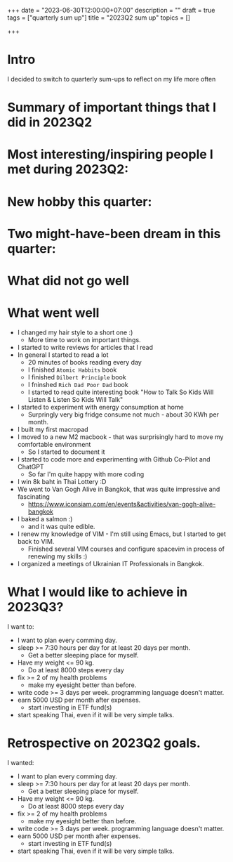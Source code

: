 +++
date = "2023-06-30T12:00:00+07:00"
description = ""
draft = true
tags = ["quarterly sum up"]
title = "2023Q2 sum up"
topics = []

+++

# Intro

I decided to switch to quarterly sum-ups to reflect on my life more often

# Summary of important things that I did in 2023Q2


<!--more-->

# Most interesting/inspiring people I met during 2023Q2:

# New hobby this quarter:

# Two might-have-been dream in this quarter:

# What did not go well

# What went well

* I changed my hair style to a short one :)
  * More time to work on important things.
* I started to write reviews for articles that I read
* In general I started to read a lot
  * 20 minutes of books reading every day
  * I finished `Atomic Habbits` book
  * I finished `Dilbert Principle` book
  * I fninshed `Rich Dad Poor Dad` book
  * I started to read quite interesting book "How to Talk So Kids Will Listen & Listen So Kids Will Talk"
* I started to experiment with energy consumption at home
  * Surpringly very big fridge consume not much - about 30 KWh per month.
* I built my first macropad
* I moved to a new M2 macbook - that was surprisingly hard to move my comfortable environment
  * So I started to document it
* I started to code more and experimenting with Github Co-Pilot and ChatGPT
  * So far I'm quite happy with more coding
* I win 8k baht in Thai Lottery :D
* We went to Van Gogh Alive in Bangkok, that was quite impressive and fascinating
  * https://www.iconsiam.com/en/events&activities/van-gogh-alive-bangkok
* I baked a salmon :)
  * and it was quite edible.
* I renew my knowledge of VIM - I'm still using Emacs, but I started to get back to VIM.
  * Finished several VIM courses and configure spacevim in process of renewing my skills :)
* I organized a meetings of Ukrainian IT Professionals in Bangkok.

# What I would like to achieve in 2023Q3?
I want to:

* I want to plan every comming day.
* sleep >= 7:30 hours per day for at least 20 days per month.
  * Get a better sleeping place for myself.
* Have my weight <= 90 kg.
  * Do at least 8000 steps every day
* fix >= 2 of my health problems
  * make my eyesight better than before.
* write code >= 3 days per week. programming language doesn't matter.
* earn 5000 USD per month after expenses.
  * start investing in ETF fund(s)
* start speaking Thai, even if it will be very simple talks.

# Retrospective on 2023Q2 goals.
I wanted:

* I want to plan every comming day.
* sleep >= 7:30 hours per day for at least 20 days per month.
  * Get a better sleeping place for myself.
* Have my weight <= 90 kg.
  * Do at least 8000 steps every day
* fix >= 2 of my health problems
  * make my eyesight better than before.
* write code >= 3 days per week. programming language doesn't matter.
* earn 5000 USD per month after expenses.
  * start investing in ETF fund(s)
* start speaking Thai, even if it will be very simple talks.
